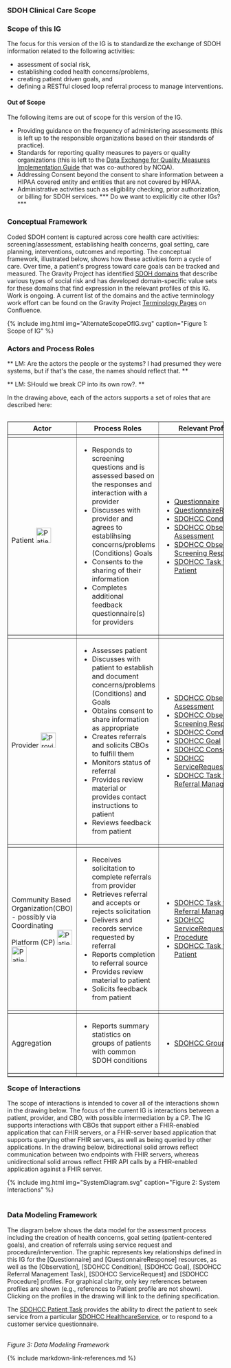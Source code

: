 ###  SDOH Clinical Care Scope
### Scope of this IG

The focus for this version of the IG is to standardize the exchange of SDOH information related to the following activities:

* assessment of social risk,
* establishing coded health concerns/problems,
* creating patient driven goals, and
* defining a RESTful closed loop referral process to manage interventions.

####  Out of Scope

The following items are out of scope for this version of the IG.

* Providing guidance on the frequency of administering assessments (this is left up to the responsible organizations based on their standards of practice).
* Standards for reporting quality measures to payers or quality organizations (this is left to the [Data Exchange for Quality Measures Implementation Guide](https://hl7.org/fhir/us/davinci-deqm/) that was co-authored by NCQA).
* Addressing Consent beyond the consent to share information between a HIPAA covered entity and entities that are not covered by HIPAA.
* Administrative activities such as eligibility checking, prior authorization, or billing for SDOH services. *** Do we want to explicitly cite other IGs?***

### Conceptual Framework

Coded SDOH content is captured across core health care activities: screening/assessment, establishing health concerns, goal setting, care planning, interventions, outcomes and reporting. The conceptual framework, illustrated below, shows how these activities form a cycle of care. Over time, a patient's progress toward care goals can be tracked and measured. The Gravity Project has identified [SDOH domains](ValueSet-SDOHCC-ValueSetSDOHCategory.html) that describe various types of social risk and has developed domain-specific value sets for these domains that find expression in the relevant profiles of this IG. Work is ongoing.  A current list of the domains and the active terminology work effort can be found on the Gravity Project [Terminology Pages](https://confluence.hl7.org/display/GRAV/Terminology+Workstream+Dashboard) on Confluence.

{% include img.html img="AlternateScopeOfIG.svg" caption="Figure 1: Scope of IG" %}

### Actors and Process Roles
** LM: Are the actors the people or the systems?  I had presumed they were systems, but if that's the case, the names should reflect that. **

** LM: SHould we break CP into its own row?. **

In the drawing above, each of the actors supports a set of roles that are described here:
<br>


<table align="left" border="1" cellpadding="1" cellspacing="1" style="width:100%;">
<thead>
<tr>
<th>Actor</th>
<th>Process Roles</th>
<th>Relevant Profiles</th>
</tr>
</thead>
<tbody>
<tr>
<td></td>
<td></td>
<td></td>
</tr>
<tr>
<td>Patient
<img src="Patient.png" height="35px" width="35px" class="figure-img img-responsive img-rounded center-block" alt="Patient}">
</td>
<td><ul><li>Responds to screening questions and is assessed based on the responses and interaction with a provider</li><li>Discusses with provider and agrees to establihsing concerns/problems (Conditions) Goals</li><li>Consents to the sharing of their information</li><li>Completes additional feedback questionnaire(s) for providers</li></ul></td>
<td><ul><li><a href="https://www.hl7.org/fhir/questionnaire.html">Questionnaire</a></li><li><a href="https://www.hl7.org/fhir/questionnaireresponse.html">QuestionnaireResponse</a></li><li>
<a href="StructureDefinition-SDOHCC-Condition.html">SDOHCC Condition</a></li><li> <a href="StructureDefinition-SDOHCC-ObservationAssessment.html">SDOHCC Observation Assessment</a></li><li><a href="StructureDefinition-SDOHCC-ObservationScreeningResponse.html">SDOHCC Observation Screening Response</a></li><li><a href="StructureDefinition-SDOHCC-TaskForPatient.html">SDOHCC Task for Patient</a></li></ul></td>
</tr>
<tr>
<td></td>
<td></td>
<td></td>
</tr>

<tr>
<td>Provider
<img src="Provider.png" height="35px" width="35px" class="figure-img img-responsive img-rounded center-block" alt="Provider}"></td>
<td><ul><li>Assesses patient</li><li>Discusses with patient to establish and document concerns/problems (Conditions) and Goals</li><li>Obtains  consent to share information as appropriate</li><li>Creates referrals and solicits CBOs to fulfill them </li><li>Monitors status of referral</li><li>Provides review material or provides contact instructions to patient</li><li>Reviews feedback from patient</li></ul></td>
<td><ul><li><a href="StructureDefinition-SDOHCC-ObservationAssessment.html">SDOHCC Observation Assessment</a></li><li><a href="StructureDefinition-SDOHCC-ObservationScreeningResponse.html">SDOHCC Observation Screening Response</a></li><li><a href="StructureDefinition-SDOHCC-Condition.html">SDOHCC Condition</a></li><li><a href="StructureDefinition-SDOHCC-Goal.html">SDOHCC Goal</a></li><li><a href="StructureDefinition-SDOHCC-Consent.html">SDOHCC Consent</a></li><li> <a href="StructureDefinition-SDOHCC-ServiceRequest.html">SDOHCC ServiceRequest</a></li><li><a href="StructureDefinition-SDOHCC-TaskForReferralManagement.html">SDOHCC Task for Referral Management</a></li></ul></td>
</tr>
<tr>
<td></td>
<td></td>
<td></td>
</tr>
<tr>
<td>Community Based Organization(CBO) -  possibly via Coordinating Platform (CP)
<img src="CBO.png" height="35px" width="35px" class="figure-img img-responsive img-rounded center-block" alt="Patient}">
<img src="CoordinationPlatform.png" height="35px" width="35px" class="figure-img img-responsive img-rounded center-block" alt="Patient}"></td>
<td><ul><li>Receives solicitation to complete referrals from provider</li><li>Retrieves referral and accepts or rejects solicitation</li><li>Delivers and records service requested by referral</li><li>Reports completion to referral source</li><li>Provides review material to patient</li><li>Solicits feedback from patient</li></ul></td>
<td><ul><li><a href="StructureDefinition-SDOHCC-TaskForReferralManagement.html">SDOHCC Task for Referral Management</a></li><li> <a href="StructureDefinition-SDOHCC-ServiceRequest.html">SDOHCC ServiceRequest</a></li><li><a href="StructureDefinition-SDOHCC-Procedure.html">Procedure</a></li><li><a href="StructureDefinition-SDOHCC-TaskForPatient.html">SDOHCC Task for Patient</a></li></ul></td>
</tr>
<tr>
<td></td>
<td></td>
</tr>
<tr>
<td>Aggregation</td>
<td><ul><li>Reports summary statistics on groups of patients with common SDOH conditions</li></ul></td>
<td><ul><li><a href="StructureDefinition-SDOHCC-Group.html">SDOHCC Group</a></li></ul></td>
</tr>
<tr>
<td></td>
<td></td>
<td></td>
</tr>
</tbody>
</table>

<br>


### Scope of Interactions

The scope of interactions is intended to cover all of the interactions shown in the drawing below. The focus of the current IG is interactions between a patient, provider, and CBO, with possible intermediation by a CP.  The IG supports interactions with CBOs that support either a FHIR-enabled application that can FHIR servers, or a FHIR-server based application that supports querying other FHIR servers, as well as being queried by other applications.  In the drawing below, bidirectional solid arrows reflect communication between two endpoints with FHIR servers, whereas unidirectional solid arrows reflect FHIR API calls by a FHIR-enabled application against a FHIR server.

{% include img.html img="SystemDiagram.svg" caption="Figure 2: System Interactions" %}
<br>
<br>
### Data Modeling Framework
The diagram below shows the data model for the assessment process including the creation of health concerns, goal setting (patient-centered goals), and creation of referrals using service request and procedure/intervention. The graphic represents key relationships defined in this IG for the [Questionnaire] and  [QuestionnaireResponse] resources, as well as the [Observation], [SDOHCC Condition], [SDOHCC Goal], [SDOHCC Referral Management Task], [SDOHCC ServiceRequest] and [SDOHCC Procedure] profiles.   For graphical clarity, only key references between profiles are shown (e.g., references to Patient profile are not shown). Clicking on the profiles in the drawing will link to the defining specification.

The [SDOHCC Patient Task](StructureDefinition-SDOHCC-TaskForPatient.html) provides the ability to direct the patient to seek service from a particular [SDOHCC HealthcareService](StructureDefinition-SDOHCC-HealthcareService.html), or to respond to a customer service questionnaire.

<object data="FHIRModeling.svg" type="image/svg+xml"></object>
<br/>
*Figure 3: Data Modeling Framework*

{% include markdown-link-references.md %}